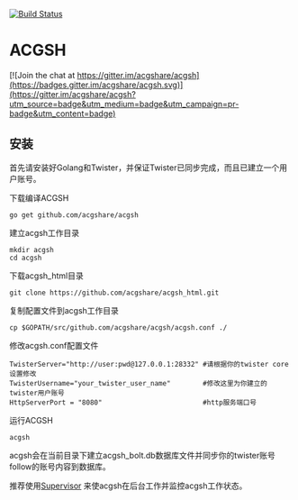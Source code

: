 [![Build Status](https://travis-ci.org/acgshare/acgsh.svg?branch=master)](https://travis-ci.org/acgshare/acgsh)

ACGSH
==================

[![Join the chat at https://gitter.im/acgshare/acgsh](https://badges.gitter.im/acgshare/acgsh.svg)](https://gitter.im/acgshare/acgsh?utm_source=badge&utm_medium=badge&utm_campaign=pr-badge&utm_content=badge)

安装
----

首先请安装好Golang和Twister，并保证Twister已同步完成，而且已建立一个用户账号。

下载编译ACGSH

    go get github.com/acgshare/acgsh
    
建立acgsh工作目录

    mkdir acgsh
    cd acgsh
    
下载acgsh_html目录

    git clone https://github.com/acgshare/acgsh_html.git
    
复制配置文件到acgsh工作目录

    cp $GOPATH/src/github.com/acgshare/acgsh/acgsh.conf ./
    
修改acgsh.conf配置文件

    TwisterServer="http://user:pwd@127.0.0.1:28332" #请根据你的twister core设置修改
    TwisterUsername="your_twister_user_name"        #修改这里为你建立的twister用户账号
    HttpServerPort = "8080"                         #http服务端口号
    
运行ACGSH

    acgsh
    
acgsh会在当前目录下建立acgsh_bolt.db数据库文件并同步你的twister账号follow的账号内容到数据库。    
    
推荐使用[Supervisor](http://supervisord.org/) 来使acgsh在后台工作并监控acgsh工作状态。
    
    
